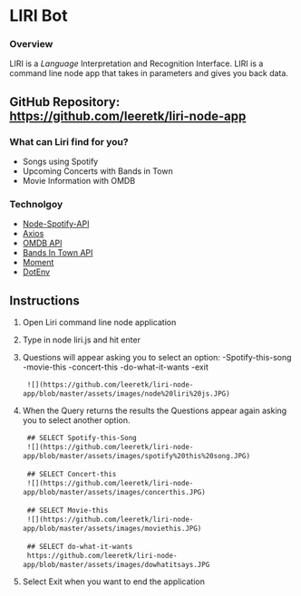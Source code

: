 # LIRI Bot

### Overview

LIRI is a _Language_ Interpretation and Recognition Interface. LIRI is a command line node app that takes in parameters and gives you back data.

## GitHub Repository: https://github.com/leeretk/liri-node-app

### What can Liri find for you?
* Songs using Spotify
* Upcoming Concerts with Bands in Town
* Movie Information with OMDB

### Technolgoy 
* [Node-Spotify-API](https://www.npmjs.com/package/node-spotify-api)
* [Axios](https://www.npmjs.com/package/axios)
* [OMDB API](http://www.omdbapi.com) 
* [Bands In Town API](http://www.artists.bandsintown.com/bandsintown-api)
* [Moment](https://www.npmjs.com/package/moment)
* [DotEnv](https://www.npmjs.com/package/dotenv)


## Instructions
1) Open Liri command line node application
2) Type in node liri.js and hit enter
3) Questions will appear asking you to select an option:
    -Spotify-this-song  
    -movie-this
    -concert-this
    -do-what-it-wants
    -exit

        ![](https://github.com/leeretk/liri-node-app/blob/master/assets/images/node%20liri%20js.JPG) 

4) When the Query returns the results the Questions appear again asking you to select another option.

        ## SELECT Spotify-this-Song
        ![](https://github.com/leeretk/liri-node-app/blob/master/assets/images/spotify%20this%20song.JPG) 

        ## SELECT Concert-this
        ![](https://github.com/leeretk/liri-node-app/blob/master/assets/images/concerthis.JPG) 

        ## SELECT Movie-this
        ![](https://github.com/leeretk/liri-node-app/blob/master/assets/images/moviethis.JPG) 

        ## SELECT do-what-it-wants
        https://github.com/leeretk/liri-node-app/blob/master/assets/images/dowhatitsays.JPG

5) Select Exit when you want to end the application
